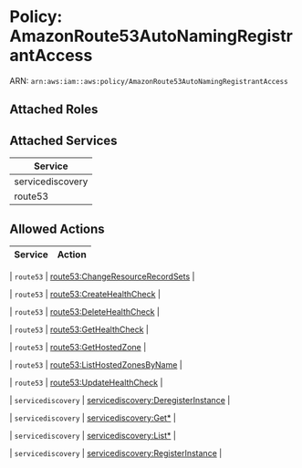# Policy: AmazonRoute53AutoNamingRegistrantAccess

ARN: `arn:aws:iam::aws:policy/AmazonRoute53AutoNamingRegistrantAccess`

## Attached Roles

## Attached Services

| Service |
|---------|
| servicediscovery |
| route53 |

## Allowed Actions

| Service | Action |
|:-------:|--------|

| `route53` | [route53:ChangeResourceRecordSets](../actions.md#route53:changeresourcerecordsets) |

| `route53` | [route53:CreateHealthCheck](../actions.md#route53:createhealthcheck) |

| `route53` | [route53:DeleteHealthCheck](../actions.md#route53:deletehealthcheck) |

| `route53` | [route53:GetHealthCheck](../actions.md#route53:gethealthcheck) |

| `route53` | [route53:GetHostedZone](../actions.md#route53:gethostedzone) |

| `route53` | [route53:ListHostedZonesByName](../actions.md#route53:listhostedzonesbyname) |

| `route53` | [route53:UpdateHealthCheck](../actions.md#route53:updatehealthcheck) |

| `servicediscovery` | [servicediscovery:DeregisterInstance](../actions.md#servicediscovery:deregisterinstance) |

| `servicediscovery` | [servicediscovery:Get*](../actions.md#servicediscovery:getall) |

| `servicediscovery` | [servicediscovery:List*](../actions.md#servicediscovery:listall) |

| `servicediscovery` | [servicediscovery:RegisterInstance](../actions.md#servicediscovery:registerinstance) |
